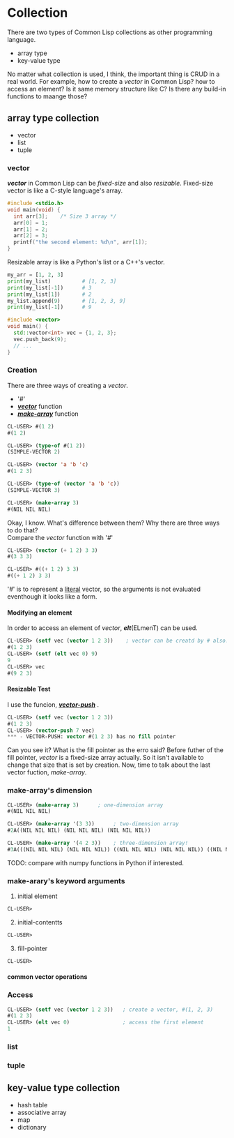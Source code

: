 # Collection
There are two types of Common Lisp collections as other programming language.

- array type
- key-value type

No matter what collection is used, I think, the important thing is CRUD in a real world. For example, how to create a *vector* in Common Lisp? how to access an element? Is it same memory structure like C? Is there any build-in functions to maange those?

## array type collection
- vector
- list
- tuple

### vector
***vector*** in Common Lisp can be *fixed-size* and also *resizable*.
Fixed-size vector is like a C-style language's array.
```c
#include <stdio.h>
void main(void) {
  int arr[3];    /* Size 3 array */
  arr[0] = 1;
  arr[1] = 2;
  arr[2] = 3;
  printf("the second element: %d\n", arr[1]);
}
```
Resizable array is like a Python's list or a C++'s vector.
```python
my_arr = [1, 2, 3]
print(my_list)          # [1, 2, 3]
print(my_list[-1])      # 3
print(my_list[1])       # 2
my_list.append(9)       # [1, 2, 3, 9]
print(my_list[-1])      # 9
```

```c++
#include <vector>
void main() {
  std::vector<int> vec = {1, 2, 3};
  vec.push_back(9);
  // ...
}
```

### Creation

There are three ways of creating a *vector*.

- '#'
- [***vector***](https://www.lispworks.com/documentation/HyperSpec/Body/f_vector.htm) function
- [***make-array***](https://www.lispworks.com/documentation/HyperSpec/Body/f_mk_ar.htm#make-array) function

```lisp
CL-USER> #(1 2)
#(1 2)

CL-USER> (type-of #(1 2))
(SIMPLE-VECTOR 2)

CL-USER> (vector 'a 'b 'c)
#(1 2 3)

CL-USER> (type-of (vector 'a 'b 'c))
(SIMPLE-VECTOR 3)

CL-USER> (make-array 3)
#(NIL NIL NIL)
```

Okay, I know. What's difference between them? Why there are three ways to do that?<br>
Compare the *vector* function with '*#*'

```lisp
CL-USER> (vector (+ 1 2) 3 3)
#(3 3 3)

CL-USER> #((+ 1 2) 3 3)
#((+ 1 2) 3 3)
```
'*#*' is to represent a [literal](https://en.wikipedia.org/wiki/Literal_(computer_programming)) vector, so the arguments is not evaluated eventhough it looks like a form.

#### Modifying an element
In order to access an element of *vector*, ***elt***(ELmenT) can be used.
```lisp
CL-USER> (setf vec (vector 1 2 3))    ; vector can be creatd by # also.
#(1 2 3)
CL-USER> (setf (elt vec 0) 9)
9
CL-USER> vec
#(9 2 3)
```

#### Resizable Test
I use the funcion, [***vector-push***](https://www.lispworks.com/documentation/HyperSpec/Body/f_vec_ps.htm#vector-push) .
```lisp
CL-USER> (setf vec (vector 1 2 3))
#(1 2 3)
CL-USER> (vector-push 7 vec)
*** - VECTOR-PUSH: vector #(1 2 3) has no fill pointer
```
Can you see it? What is the fill pointer as the erro said? Before futher of the fill pointer, *vector* is a fixed-size array actually. So it isn't available to change that size that is set by creation. Now, time to talk about the last vector fuction, *make-array*.

### make-array's dimension
```lisp
CL-USER> (make-array 3)      ; one-dimension array
#(NIL NIL NIL)

CL-USER> (make-array '(3 3))      ; two-dimension array 
#2A((NIL NIL NIL) (NIL NIL NIL) (NIL NIL NIL))

CL-USER> (make-array '(4 2 3))    ; three-dimension array!
#3A(((NIL NIL NIL) (NIL NIL NIL)) ((NIL NIL NIL) (NIL NIL NIL)) ((NIL NIL NIL) (NIL NIL NIL)) ((NIL NIL NIL) (NIL NIL NIL)))
```
TODO: compare with numpy functions in Python if interested.



### make-arary's keyword arguments
1. initial element
```lisp
CL-USER> 
```
2. initial-contentts
```lisp
CL-USER> 
```
3. fill-pointer
```lisp
CL-USER> 
```

#### common vector operations

### Access
```lisp
CL-USER> (setf vec (vector 1 2 3))   ; create a vector, #(1, 2, 3)
#(1 2 3)
CL-USER> (elt vec 0)                 ; access the first element
1
```

### list

### tuple


## key-value type collection
- hash table
- associative array
- map
- dictionary